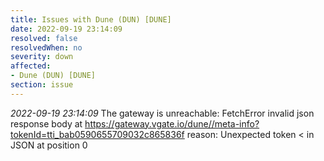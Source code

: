 ```yaml
---
title: Issues with Dune (DUN) [DUNE]
date: 2022-09-19 23:14:09
resolved: false
resolvedWhen: no
severity: down
affected:
- Dune (DUN) [DUNE]
section: issue
---
```


*2022-09-19 23:14:09* The gateway is unreachable: FetchError invalid json response body at https://gateway.vgate.io/dune//meta-info?tokenId=tti_bab0590655709032c865836f reason: Unexpected token < in JSON at position 0